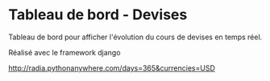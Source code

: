# Tableau de bord - Devises
Tableau de bord pour afficher l'évolution du cours de devises en temps réel.

Réalisé avec le framework django 

http://radia.pythonanywhere.com/days=365&currencies=USD
